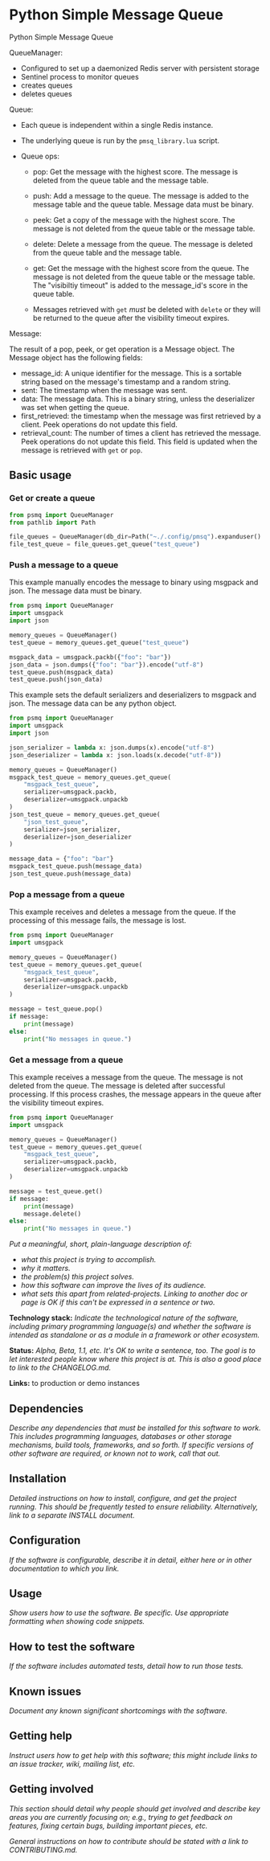 # Python Simple Message Queue

Python Simple Message Queue

QueueManager:

- Configured to set up a daemonized Redis server with persistent storage 
- Sentinel process to monitor queues
- creates queues
- deletes queues

Queue:

- Each queue is independent within a single Redis instance. 

- The underlying queue is run by the `pmsq_library.lua` script.

- Queue ops:

    - pop: Get the message with the highest score. The message is deleted from the queue table and the message table.

    - push: Add a message to the queue. The message is added to the message table and the queue table. Message data must be binary.

    - peek: Get a copy of the message with the highest score. The message is not deleted from the queue table or the message table.

    - delete: Delete a message from the queue. The message is deleted from the queue table and the message table.

    - get: Get the message with the highest score from the queue. The message is not deleted from the queue table or the message table. The "visibiltiy timeout" is added to the message_id's score in the queue table. 

    - Messages retrieved with `get` _must_ be deleted with `delete` or they will be returned to the queue after the visibility timeout expires. 

Message:

The result of a pop, peek, or get operation is a Message object. The Message object has the following fields:

- message_id: A unique identifier for the message. This is a sortable string based on the message's timestamp and a random string.
- sent: The timestamp when the message was sent.
- data: The message data. This is a binary string, unless the deserializer was set when getting the queue.
- first_retrieved: the timestamp when the message was first retrieved by a client. Peek operations do not update this field.
- retrieval_count: The number of times a client has retrieved the message. Peek operations do not update this field. This field is updated when the message is retrieved with `get` or `pop`.

## Basic usage

### Get or create a queue

```python
from psmq import QueueManager
from pathlib import Path

file_queues = QueueManager(db_dir=Path("~./.config/pmsq").expanduser().resolve())
file_test_queue = file_queues.get_queue("test_queue")
```

### Push a message to a queue

This example manually encodes the message to binary using msgpack and json. The message data must be binary.

```python
from psmq import QueueManager
import umsgpack
import json

memory_queues = QueueManager()
test_queue = memory_queues.get_queue("test_queue")

msgpack_data = umsgpack.packb({"foo": "bar"})
json_data = json.dumps({"foo": "bar"}).encode("utf-8")
test_queue.push(msgpack_data)
test_queue.push(json_data)
```

This example sets the default serializers and deserializers to msgpack and json. The message data can be any python object.
```python
from psmq import QueueManager
import umsgpack
import json

json_serializer = lambda x: json.dumps(x).encode("utf-8")
json_deserializer = lambda x: json.loads(x.decode("utf-8"))

memory_queues = QueueManager()
msgpack_test_queue = memory_queues.get_queue(
    "msgpack_test_queue", 
    serializer=umsgpack.packb, 
    deserializer=umsgpack.unpackb
)
json_test_queue = memory_queues.get_queue(
    "json_test_queue", 
    serializer=json_serializer, 
    deserializer=json_deserializer
)

message_data = {"foo": "bar"}
msgpack_test_queue.push(message_data)
json_test_queue.push(message_data)
```

### Pop a message from a queue

This example receives and deletes a message from the queue. If the processing of this message fails, the message is lost. 

```python
from psmq import QueueManager
import umsgpack

memory_queues = QueueManager()
test_queue = memory_queues.get_queue(
    "msgpack_test_queue", 
    serializer=umsgpack.packb, 
    deserializer=umsgpack.unpackb
)

message = test_queue.pop()
if message:
    print(message)
else:
    print("No messages in queue.")
```

### Get a message from a queue

This example receives a message from the queue. The message is not deleted from the queue. The message is deleted after successful processing. If this process crashes, the message appears in the queue after the visibility timeout expires. 

```python
from psmq import QueueManager
import umsgpack

memory_queues = QueueManager()
test_queue = memory_queues.get_queue(
    "msgpack_test_queue", 
    serializer=umsgpack.packb, 
    deserializer=umsgpack.unpackb
)

message = test_queue.get()
if message:
    print(message)
    message.delete()
else:
    print("No messages in queue.")
```




*Put a meaningful, short, plain-language description of:* 

- *what this project is trying to accomplish.*
- *why it matters.* 
- *the problem(s) this project solves.*
- *how this software can improve the lives of its audience.*
- *what sets this apart from related-projects. Linking to another doc or page is OK if this can't be expressed in a sentence or two.*

**Technology stack:** *Indicate the technological nature of the software, including primary programming language(s) and whether the software is intended as standalone or as a module in a framework or other ecosystem.*

**Status:** *Alpha, Beta, 1.1, etc. It's OK to write a sentence, too. The goal is to let interested people know where this project is at. This is also a good place to link to the CHANGELOG.md.*

**Links:** to production or demo instances


## Dependencies

*Describe any dependencies that must be installed for this software to work. This includes programming languages, databases or other storage mechanisms, build tools, frameworks, and so forth. If specific versions of other software are required, or known not to work, call that out.*

## Installation

_Detailed instructions on how to install, configure, and get the project running. This should be frequently tested to ensure reliability. Alternatively, link to a separate INSTALL document._

## Configuration

_If the software is configurable, describe it in detail, either here or in other documentation to which you link._

## Usage

_Show users how to use the software. Be specific. Use appropriate formatting when showing code snippets._

## How to test the software

_If the software includes automated tests, detail how to run those tests._

## Known issues

_Document any known significant shortcomings with the software._

## Getting help

_Instruct users how to get help with this software; this might include links to an issue tracker, wiki, mailing list, etc._


## Getting involved

_This section should detail why people should get involved and describe key areas you are currently focusing on; e.g., trying to get feedback on features, fixing certain bugs, building important pieces, etc._

_General instructions on how to contribute should be stated with a link to CONTRIBUTING.md._
